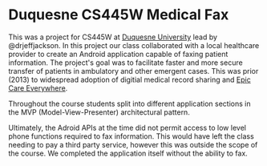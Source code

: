 # Duquesne CS445W Medical Fax
This was a project for CS445W at [Duquesne University](https://www.duq.edu/academics/colleges-and-schools/science-and-engineering/academics/departments-and-programs/mathematics-and-computer-science/undergraduate-programs/bs-ms-computer-science.php) lead by @drjeffjackson. In this project our class collaborated with a local healthcare provider to create an Android application capable of faxing patient information. The project's goal was to facilitate faster and more secure transfer of patients in ambulatory and other emergent cases. This was prior (2013) to widespread adoption of digitial medical record sharing and [Epic Care Everywhere](https://www.healthcareitnews.com/news/epics-care-everywhere-interoperability-platform-shows-big-jump-data-exchange).

Throughout the course students split into different application sections in the MVP (Model-View-Presenter) architectural pattern. 

Ultimately, the Adroid APIs at the time did not permit access to low level phone functions required to fax information. This would have left the class needing to pay a third party service, however this was outside the scope of the course. We completed the application itself without the ability to fax.
